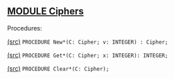 
## [MODULE Ciphers](https://github.com/io-core/Crypto/blob/main/Ciphers.Mod)

Procedures:


[(src)](https://github.com/io-core/Crypto/blob/main/Ciphers.Mod#L15) `PROCEDURE New*(C: Cipher; v: INTEGER) : Cipher;`


[(src)](https://github.com/io-core/Crypto/blob/main/Ciphers.Mod#L25) `PROCEDURE Get*(C: Cipher; x: INTEGER): INTEGER;`


[(src)](https://github.com/io-core/Crypto/blob/main/Ciphers.Mod#L36) `PROCEDURE Clear*(C: Cipher);`

